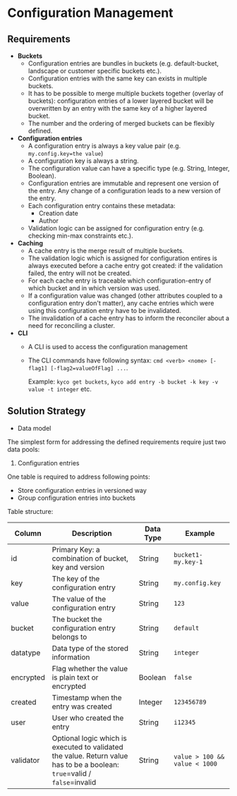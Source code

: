 # Configuration Management

## Requirements

* **Buckets**
  * Configuration entries are bundles in buckets (e.g. default-bucket, landscape or customer specific buckets etc.).
  * Configuration entries with the same key can exists in multiple buckets.
  * It has to be possible to merge multiple buckets together (overlay of buckets): configuration entries of a lower layered bucket will be overwritten by an entry with the same key of a higher layered bucket.
  * The number and the ordering of merged buckets can be flexibly defined.
* **Configuration entries**
  * A configuration entry is always a key value pair (e.g. `my.config.key=the value`)
  * A configuration key is always a string.
  * The configuration value can have a specific type (e.g. String, Integer, Boolean).
  * Configuration entries are immutable and represent one version of the entry. Any change of a configuration leads to a new version of the entry.
  * Each configuration entry contains these metadata:
    * Creation date
    * Author
  * Validation logic can be assigned for configuration entry (e.g. checking min-max constraints etc.).
* **Caching**
  * A cache entry is the merge result of multiple buckets.
  * The validation logic which is assigned for configuration entires is always executed before a cache entry got created: if the validation failed, the entry will not be created.
  * For each cache entry is traceable which configuration-entry of which bucket and in which version was used.
  * If a configuration value was changed (other attributes coupled to a configuration entry don't matter), any cache entries which were using this configuration entry have to be invalidated.
  * The invalidation of a cache entry has to inform the reconciler about a need for reconciling a cluster.
* **CLI**
  * A CLI is used to access the configuration management
  * The CLI commands have following syntax: `cmd <verb> <nome> [-flag1] [-flag2=valueOfFlag] ...`.
  
    Example: `kyco get buckets`,  `kyco add entry -b bucket -k key -v value -t integer` etc.

## Solution Strategy

* Data model

The simplest form for addressing the defined requirements require just two data pools:

1. Configuration entries

One table is required to address following points:

* Store configuration entries in versioned way
* Group configuration entries into buckets

Table structure:

|Column|Description|Data Type|Example|
|--|--|--|--|
|id|Primary Key: a combination of bucket, key and version|String|`bucket1-my.key-1`|
|key|The key of the configuration entry|String|`my.config.key`|
|value|The value of the configuration entry|String|`123`|
|bucket|The bucket the configuration entry belongs to|String|`default`|
|datatype|Data type of the stored information|String|`integer`|
|encrypted|Flag whether the value is plain text or encrypted|Boolean|`false`|
|created|Timestamp when the entry was created|Integer|`123456789`|
|user|User who created the entry|String|`i12345`|
|validator|Optional logic which is executed to validated the value. Return value has to be a boolean: `true`=valid / `false`=invalid|String|`value > 100 && value < 1000`
